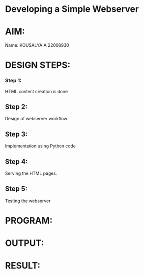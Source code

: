 # Developing a Simple Webserver

# AIM:

Name: KOUSALYA A 22008930

# DESIGN STEPS:

### Step 1:

HTML content creation is done

## Step 2:

Design of webserver workflow

## Step 3:

Implementation using Python code

## Step 4:

Serving the HTML pages.

## Step 5:

Testing the webserver

# PROGRAM:
# OUTPUT:

# RESULT:

